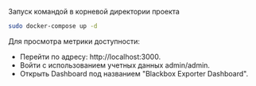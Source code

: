 Запуск командой в корневой директории проекта

```bash
sudo docker-compose up -d
```

Для просмотра метрики доступности:
* Перейти по адресу: http://localhost:3000.
* Войти с использованием учетных данных admin/admin.
* Открыть Dashboard под названием "Blackbox Exporter Dashboard".